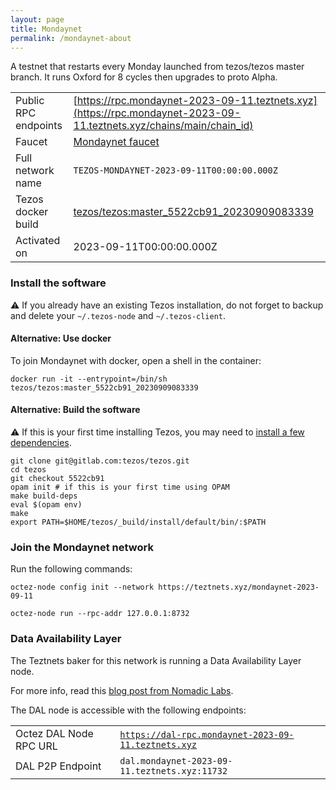 ```yaml
---
layout: page
title: Mondaynet
permalink: /mondaynet-about
---
```


A testnet that restarts every Monday launched from tezos/tezos master branch. It runs Oxford for 8 cycles then upgrades to proto Alpha.

| | |
|-------|---------------------|
| Public RPC endpoints | [https://rpc.mondaynet-2023-09-11.teztnets.xyz](https://rpc.mondaynet-2023-09-11.teztnets.xyz/chains/main/chain_id)<br/> |
| Faucet | [Mondaynet faucet](https://faucet.mondaynet-2023-09-11.teztnets.xyz) |
| Full network name | `TEZOS-MONDAYNET-2023-09-11T00:00:00.000Z` |
| Tezos docker build | [tezos/tezos:master_5522cb91_20230909083339](https://hub.docker.com/r/tezos/tezos/tags?page=1&ordering=last_updated&name=master_5522cb91_20230909083339) |
| Activated on | 2023-09-11T00:00:00.000Z |





### Install the software

⚠️  If you already have an existing Tezos installation, do not forget to backup and delete your `~/.tezos-node` and `~/.tezos-client`.



#### Alternative: Use docker

To join Mondaynet with docker, open a shell in the container:

```
docker run -it --entrypoint=/bin/sh tezos/tezos:master_5522cb91_20230909083339
```

#### Alternative: Build the software

⚠️  If this is your first time installing Tezos, you may need to [install a few dependencies](https://tezos.gitlab.io/introduction/howtoget.html#setting-up-the-development-environment-from-scratch).

```
git clone git@gitlab.com:tezos/tezos.git
cd tezos
git checkout 5522cb91
opam init # if this is your first time using OPAM
make build-deps
eval $(opam env)
make
export PATH=$HOME/tezos/_build/install/default/bin/:$PATH
```

### Join the Mondaynet network

Run the following commands:

```
octez-node config init --network https://teztnets.xyz/mondaynet-2023-09-11

octez-node run --rpc-addr 127.0.0.1:8732
```




### Data Availability Layer

The Teztnets baker for this network is running a Data Availability Layer node.

For more info, read this [blog post from Nomadic Labs](https://research-development.nomadic-labs.com/data-availability-layer-tezos.html).

The DAL node is accessible with the following endpoints:

| | |
|-------|---------------------|
| Octez DAL Node RPC URL | [`https://dal-rpc.mondaynet-2023-09-11.teztnets.xyz`](https://dal-rpc.mondaynet-2023-09-11.teztnets.xyz) |
| DAL P2P Endpoint | `dal.mondaynet-2023-09-11.teztnets.xyz:11732` |




